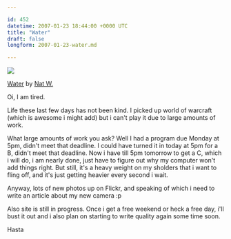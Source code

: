 ```yaml
---

id: 452
datetime: 2007-01-23 18:44:00 +0000 UTC
title: "Water"
draft: false
longform: 2007-01-23-water.md

---
```


<a href="http://www.flickr.com/photos/icco/366800081/" title="photo sharing"><img src="http://farm1.static.flickr.com/142/366800081_a6e5b0b864.jpg" class="flickr-photo" /></a>   

<span class="flickr-caption"><a href="http://www.flickr.com/photos/icco/366800081/">Water</a> by <a href="http://www.flickr.com/people/icco/">Nat W.</a></span>

Oi, I am tired.

Life these last few days has not been kind. I picked up world of warcraft (which is awesome i might add) but i can't play it due to large amounts of work.

What large amounts of work you ask? Well I had a program due Monday at 5pm, didn't meet that deadline. I could have turned it in today at 5pm for a B, didn't meet that deadline. Now i have till 5pm tomorrow to get a C, which i will do, i am nearly done, just have to figure out why my computer won't add things right. But still, it's a heavy weight on my sholders that i want to fling off, and it's just getting heavier every second i wait.

Anyway, lots of new photos up on Flickr, and speaking of which i need to write an article about my new camera :p

Also site is still in progress. Once i get a free weekend or heck a free day, i'll bust it out and i also plan on starting to write quality again some time soon.

Hasta

